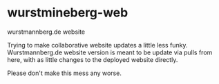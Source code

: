 wurstmineberg-web
=================

wurstmannberg.de website

Trying to make collaborative website updates a little less funky.
Wurstmannberg.de website version is meant to be update via pulls from here, with as little changes to the deployed website directly.

Please don't make this mess any worse.
